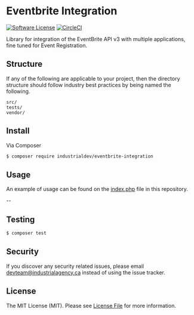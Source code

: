 # Eventbrite Integration

[![Software License][ico-license]](LICENSE.md)
[![CircleCI][ico-circle]][link-circle]

Library for integration of the EventBrite API v3 with multiple applications,
fine tuned for Event Registration.

## Structure

If any of the following are applicable to your project, then the directory structure should follow industry best practices by being named the following.

```
src/
tests/
vendor/
```

## Install

Via Composer

``` bash
$ composer require industrialdev/eventbrite-integration
```

## Usage

An example of usage can be found on the [index.php](index.php) file in this repository.

--

## Testing

``` bash
$ composer test
```

## Security

If you discover any security related issues, please email devteam@industrialagency.ca instead of using the issue tracker.

## License

The MIT License (MIT). Please see [License File](LICENSE.md) for more information.

[ico-license]: https://img.shields.io/badge/license-MIT-brightgreen.svg?style=flat-square
[ico-circle]: https://circleci.com/gh/industrialdev/eventbrite-integration.svg?style=svg&circle-token=e0ddbf3fd936191ccd8dedeee40abb57b6a5cdea
[link-circle]: https://circleci.com/gh/industrialdev/eventbrite-integration
[link-author]: https://github.com/industrialdev
